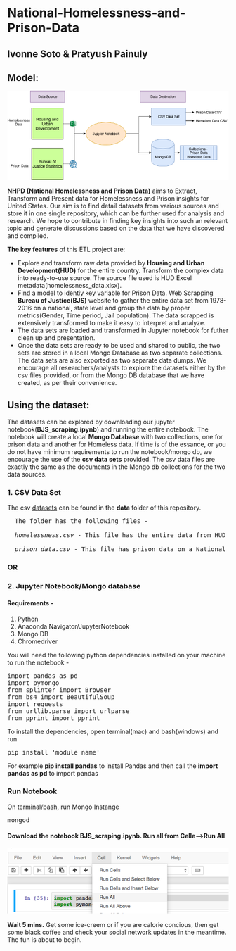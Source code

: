 # National-Homelessness-and-Prison-Data
## Ivonne Soto & Pratyush Painuly

## Model: 
![ETL Diagram](img/diagram.png)

**NHPD (National Homelessness and Prison Data)** aims to Extract, Transform and Present data for Homelessness and Prison insights for United States. Our aim is to find detail datasets from various sources and store it in one single repository, which can be further used for analysis and research. We hope to contribute in finding key insights into such an relevant topic and generate discussions based on the data that we have discovered and compiled.

**The key features** of this ETL project are:

-  Explore and transform raw data provided by **Housing and Urban Development(HUD)** for the entire country. Transform the complex data into ready-to-use source. The source file used is HUD Excel metadata(homelessness_data.xlsx).
-  Find a model to identiy key variable for Prison Data. Web Scrapping **Bureau of Justice(BJS)** website to gather the entire data set from 1978-2016 on a national, state level and group the data by proper metrics(Gender, Time period, Jail population). The data scrapped is extensively transformed to make it easy to interpret and analyze.
-  The data sets are loaded and transformed in Jupyter notebook for futher clean up and presentation.
-  Once the data sets are ready to be used and shared to public, the two sets are stored in a local Mongo Database as two separate collections. The data sets are also exported as two separate data dumps. We encourage all researchers/analysts to explore the datasets either by the csv files provided, or from the Mongo DB database that we have created, as per their convenience.

## Using the dataset: 

The datasets can be explored by downloading our jupyter notebook(**BJS_scraping.ipynb**) and running the entire notebook. The notebook will create a local **Mongo Database** with two collections, one for prison data and another for Homeless data. If time is of the essance, or you do not have minimum requirements to run the notebook/mongo db, we encourage the use of the **csv data sets** provided. The csv data files are exactly the same as the documents in the Mongo db collections for the two data sources.

### 1. CSV Data Set
The csv [datasets](https://github.com/ppainuly/National-Homelessness-Data/tree/master/data) can be found in the **data** folder of this repository.   
<pre>
  The folder has the following files - 
  
  <em>homelessness.csv</em> - This file has the entire data from HUD database for United States. 
  
  <em>prison_data.csv</em> - This file has prison data on a National and State level scrapped from BJS website.
</pre> 

### OR

### 2. Jupyter Notebook/Mongo database

#### Requirements - 

1. Python
2. Anaconda Navigator/JupyterNotebook
3. Mongo DB
4. Chromedriver 

You will need the following python dependencies installed on your machine to run the notebook - 

<pre>
import pandas as pd
import pymongo
from splinter import Browser
from bs4 import BeautifulSoup
import requests
from urllib.parse import urlparse
from pprint import pprint
</pre>
To install the dependencies, open terminal(mac) and bash(windows) and run
<pre>
pip install 'module name'
</pre>

For example
**pip install pandas**
to install Pandas and then call the **import pandas as pd** to import pandas

### Run Notebook

On terminal/bash, run Mongo Instange
<pre>
mongod
</pre>

#### Download the notebook BJS_scraping.ipynb. Run all from Celle-->Run All

![Run ETL Notebook](img/notebook_run_all.png)

**Wait 5 mins.** Get some ice-creem or if you are calorie concious, then get some black coffee and check your social network updates in the meantime. The fun is about to begin. 
